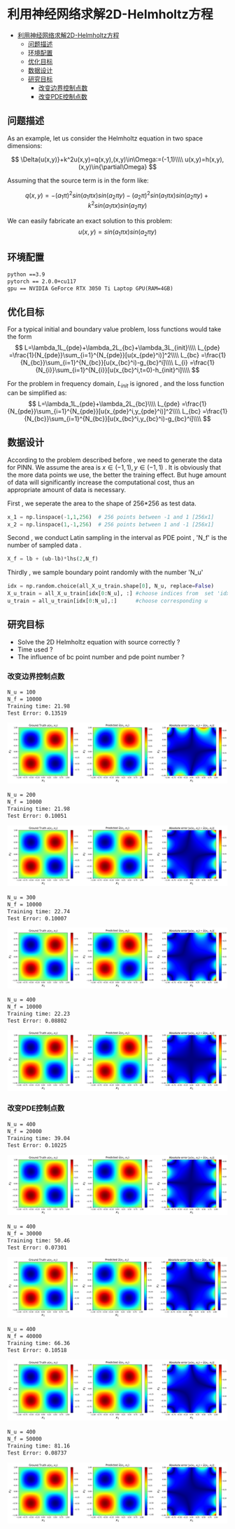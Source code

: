 # 利用神经网络求解2D-Helmholtz方程

- [利用神经网络求解2D-Helmholtz方程](#利用神经网络求解2d-helmholtz方程)
  - [问题描述](#问题描述)
  - [环境配置](#环境配置)
  - [优化目标](#优化目标)
  - [数据设计](#数据设计)
  - [研究目标](#研究目标)
    - [改变边界控制点数](#改变边界控制点数)
    - [改变PDE控制点数](#改变pde控制点数)

## 问题描述

As an example, let us consider the Helmholtz equation in two space dimensions:

$$
\Delta{u(x,y)}+k^2u(x,y)=q(x,y),(x,y)\in\Omega:=(-1,1)\\\\
u(x,y)=h(x,y),(x,y)\in{\partial\Omega}
$$

Assuming that the source term is in the form like:

$$
q(x,y)=-(a_1\pi)^2sin(a_1\pi x)sin(a_2\pi y)-(a_2\pi)^2sin(a_1\pi x)sin(a_2\pi y)+k^2sin(a_1\pi x)sin(a_2\pi y)
$$

We can easily fabricate an exact solution to this problem:
$$
u(x,y)=sin(a_1\pi x)sin(a_2\pi y)
$$

## 环境配置
    python ==3.9
    pytorch == 2.0.0+cu117
    gpu == NVIDIA GeForce RTX 3050 Ti Laptop GPU(RAM=4GB)

## 优化目标
For a typical initial and boundary value problem,  loss
functions would take the form
$$
L=\lambda_1L_{pde}+\lambda_2L_{bc}+\lambda_3L_{init}\\\\
L_{pde} =\frac{1}{N_{pde}}\sum_{i=1}^{N_{pde}}[u(x_{pde}^i)]^2\\\\
L_{bc} =\frac{1}{N_{bc}}\sum_{i=1}^{N_{bc}}[u(x_{bc}^i)-g_{bc}^i]\\\\
L_{i} =\frac{1}{N_{i}}\sum_{i=1}^{N_{i}}[u(x_{bc}^i,t=0)-h_{init}^i]\\\\
$$

For the problem in frequency domain, $L_{init}$ is ignored , and the loss function can be simplified as:
$$
L=\lambda_1L_{pde}+\lambda_2L_{bc}\\\\
L_{pde} =\frac{1}{N_{pde}}\sum_{i=1}^{N_{pde}}[u(x_{pde}^i,y_{pde}^i)]^2\\\\
L_{bc} =\frac{1}{N_{bc}}\sum_{i=1}^{N_{bc}}[u(x_{bc}^i,y_{bc}^i)-g_{bc}^i]\\\\
$$

## 数据设计
According to the problem described before , we need to generate the data for PINN. We assume the area is $x\in(-1,1) , y\in(-1,1)$ . It is obviously that the more data points we use, the better the training effect. But huge amount of data will significantly increase the computational cost, thus an appropriate amount of data is necessary.

First , we seperate the area to the shape of 256*256 as test data.

``````python
x_1 = np.linspace(-1,1,256)  # 256 points between -1 and 1 [256x1]
x_2 = np.linspace(1,-1,256)  # 256 points between 1 and -1 [256x1]
``````
Second , we conduct Latin sampling in the interval as PDE point , 'N_f' is the number of sampled data .
``````python
X_f = lb + (ub-lb)*lhs(2,N_f) 
``````
Thirdly , we sample boundary point randomly with the number 'N_u'
``````python
idx = np.random.choice(all_X_u_train.shape[0], N_u, replace=False) 
X_u_train = all_X_u_train[idx[0:N_u], :] #choose indices from  set 'idx' (x,t)
u_train = all_u_train[idx[0:N_u],:]      #choose corresponding u
``````

## 研究目标
+ Solve the 2D Helmholtz equation with source correctly ?
+ Time used ?
+ The influence of bc point number and pde point number ?

### 改变边界控制点数
    N_u = 100
    N_f = 10000
    Training time: 21.98
    Test Error: 0.13519
![](picture/20230818021955.png)

    N_u = 200
    N_f = 10000
    Training time: 21.98
    Test Error: 0.10051
![](picture/20230818022205.png)

    N_u = 300
    N_f = 10000
    Training time: 22.74
    Test Error: 0.10007
![](picture/20230818022325.png)

    N_u = 400 
    N_f = 10000
    Training time: 22.23
    Test Error: 0.08802
![](picture/20230818022449.png)


### 改变PDE控制点数
    N_u = 400 
    N_f = 20000
    Training time: 39.04
    Test Error: 0.10225
![](picture/20230818022808.png)

    N_u = 400 
    N_f = 30000
    Training time: 50.46
    Test Error: 0.07301
![](picture/20230818023030.png)

    N_u = 400 
    N_f = 40000
    Training time: 66.36
    Test Error: 0.10518
![](picture/20230818023800.png)

    N_u = 400 
    N_f = 50000
    Training time: 81.16
    Test Error: 0.08737
![](picture/20230818023515.png)


<script type="text/javascript" src="http://cdn.mathjax.org/mathjax/latest/MathJax.js?config=TeX-AMS-MML_HTMLorMML"></script>
<script type="text/x-mathjax-config">
  MathJax.Hub.Config({ tex2jax: {inlineMath: [['$', '$']]}, messageStyle: "none" });
</script>
